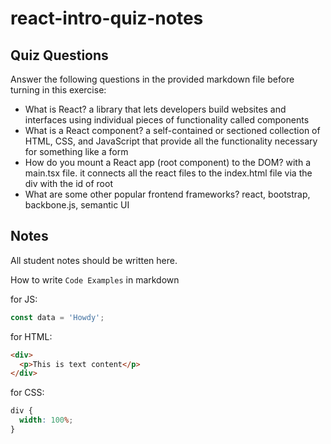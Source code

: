 # react-intro-quiz-notes

## Quiz Questions

Answer the following questions in the provided markdown file before turning in this exercise:

- What is React?
a library that lets developers build websites and interfaces using individual pieces of functionality called components
- What is a React component?
a self-contained or sectioned collection of HTML, CSS, and JavaScript that provide all the functionality necessary for something like a form
- How do you mount a React app (root component) to the DOM?
with a main.tsx file. it connects all the react files to the index.html file via the div with the id of root
- What are some other popular frontend frameworks?
react, bootstrap, backbone.js, semantic UI
## Notes

All student notes should be written here.

How to write `Code Examples` in markdown

for JS:

```javascript
const data = 'Howdy';
```

for HTML:

```html
<div>
  <p>This is text content</p>
</div>
```

for CSS:

```css
div {
  width: 100%;
}
```
